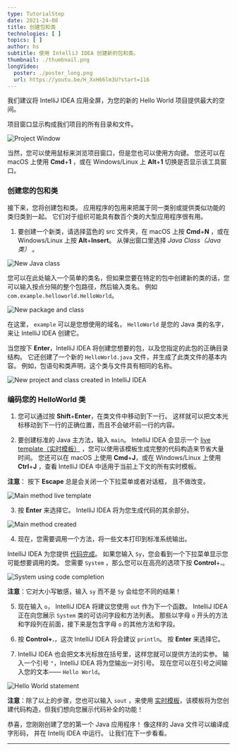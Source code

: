```yaml
---
type: TutorialStep
date: 2021-24-08
title: 创建包和类
technologies: [ ]
topics: [ ]
author: hs
subtitle: 使用 IntelliJ IDEA 创建新的包和类。
thumbnail: ./thumbnail.png
longVideo:
  poster: ./poster_long.png
  url: https://youtu.be/H_XxH66lm3U?start=116
---
```


我们建议将 IntelliJ IDEA 应用全屏，为您的新的 Hello World 项目提供最大的空间。

项目窗口显示构成我们项目的所有目录和文件。

![Project Window](project-window.png)

当然，您可以使用鼠标来浏览项目窗口，但是您也可以使用方向键。 您还可以在 macOS 上使用 **Cmd**+**1** ，或在 Windows/Linux 上 **Alt**+**1** 切换是否显示该工具窗口。

### 创建您的包和类

接下来，您将创建包和类。 应用程序的包用来把属于同一类别或提供类似功能的类归类到一起。 它们对于组织可能具有数百个类的大型应用程序很有用。

1) 要创建一个新类，请选择蓝色的 src 文件夹，在 macOS 上按 **Cmd**+**N** ，或在 Windows/Linux 上按 **Alt**+**Insert**。 从弹出窗口里选择 _Java Class（Java 类）_ 。

![New Java class](new-java-class.png)

您可以在此处输入一个简单的类名，但如果您要在特定的包中创建新的类的话，您可以输入按点分隔的整个包路径，然后输入类名。 例如 `com.example.helloworld.HelloWorld`。

![New package and class](new-package-and-class.png)

在这里， `example` 可以是您想使用的域名， `HelloWorld` 是您的 Java 类的名字，来让 IntelliJ IDEA 创建它。

当您按下 **Enter**，IntelliJ IDEA 将创建您想要的包，以及您指定的此包的正确目录结构。 它还创建了一个新的 `HelloWorld.java` 文件，并生成了此类文件的基本内容。 例如，包语句和类声明，这个类与文件具有相同的名称。

![New project and class created in IntelliJ IDEA](new-project-and-class-idea.png)


### 编码您的 HelloWorld 类

1) 您可以通过按 **Shift**+**Enter**，在类文件中移动到下一行。 这样就可以把文本光标移动到下一行的正确位置，而且不会破坏前一行的内容。

2) 要创建标准的 Java 主方法，输入 `main`。 IntelliJ IDEA 会显示一个 [live template（实时模板）](https://www.jetbrains.com/help/idea/using-live-templates.html) ，您可以使用该模板生成完整的代码构造来节省大量时间。 您还可以在 macOS 上使用 **Cmd**+**J**，或在 Windows/Linux 上使用 **Ctrl**+**J** ，查看 IntelliJ IDEA 中适用于当前上下文的所有实时模板。

**注意**： 按下 **Escape** 总是会关闭一个下拉菜单或者对话框， 且不做改变。

![Main method live template](main-live-template.png)

3) 按 **Enter** 来选择它。 IntelliJ IDEA 将为您生成代码的其余部分。

![Main method created](main-method-created.png)

4) 现在，您需要调用一个方法，将一些文本打印到标准系统输出。

IntelliJ IDEA 为您提供 [代码完成](https://www.jetbrains.com/help/idea/auto-completing-code.html)。 如果您输入 `Sy`，您会看到一个下拉菜单显示您可能想要调用的类。 您需要 `System` ，那么您可以在高亮的选项下按 **Control**+**.**。

![System using code completion](system-code-completion.png)

**注意**：它对大小写敏感，输入 `sy` 而不是 `Sy` 会给您不同的结果！

5) 现在输入 `o`， IntelliJ IDEA 将建议您使用 `out` 作为下一个函数。 IntelliJ IDEA 正在向您展示 `System` 类的可访问字段和方法列表。 那些以字母 `o` 开头的方法和字段列在前面，接下来是包含字母 `o` 的其他方法和字段。


6) 按 **Control+.**，这次 IntelliJ IDEA 将会建议 `println`。 按 **Enter** 来选择它。


7) IntelliJ IDEA 也会把文本光标放在括号里，这样您就可以提供方法的实参。 输入一个引号 `"`，IntelliJ IDEA 将为您输出一对引号。 现在您可以在引号之间输入您的文本—— `Hello World`。

![Hello World statement](hello-world-statement.png)

**注意**：除了以上的步骤，您也可以输入 `sout` ，来使用 [实时模板](https://www.jetbrains.com/help/idea/using-live-templates.html)，该模板将为您创建代码构造，但我们想向您展示代码补全的功能！

恭喜，您刚刚创建了您的第一个 Java 应用程序！ 像这样的 Java 文件可以编译成字形码， 并在 Intellij IDEA 中运行。 让我们在下一步看看。


---

